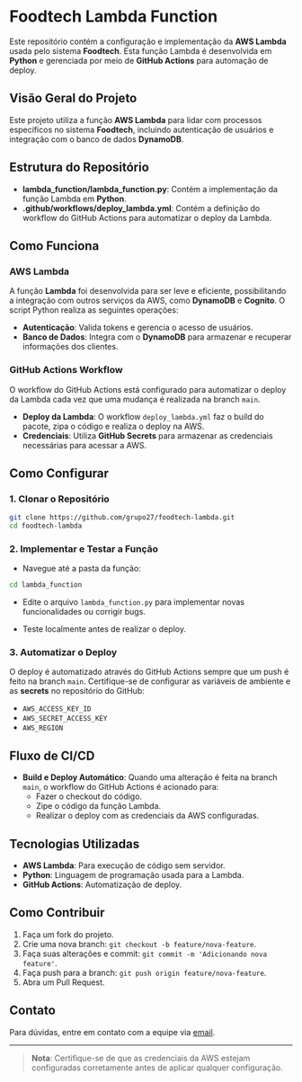 
# Foodtech Lambda Function

Este repositório contém a configuração e implementação da **AWS Lambda** usada pelo sistema **Foodtech**. Esta função Lambda é desenvolvida em **Python** e gerenciada por meio de **GitHub Actions** para automação de deploy.

## Visão Geral do Projeto

Este projeto utiliza a função **AWS Lambda** para lidar com processos específicos no sistema **Foodtech**, incluindo autenticação de usuários e integração com o banco de dados **DynamoDB**.

## Estrutura do Repositório

- **lambda_function/lambda_function.py**: Contém a implementação da função Lambda em **Python**.
- **.github/workflows/deploy_lambda.yml**: Contém a definição do workflow do GitHub Actions para automatizar o deploy da Lambda.

## Como Funciona

### AWS Lambda

A função **Lambda** foi desenvolvida para ser leve e eficiente, possibilitando a integração com outros serviços da AWS, como **DynamoDB** e **Cognito**. O script Python realiza as seguintes operações:

- **Autenticação**: Valida tokens e gerencia o acesso de usuários.
- **Banco de Dados**: Integra com o **DynamoDB** para armazenar e recuperar informações dos clientes.

### GitHub Actions Workflow

O workflow do GitHub Actions está configurado para automatizar o deploy da Lambda cada vez que uma mudança é realizada na branch `main`.

- **Deploy da Lambda**: O workflow `deploy_lambda.yml` faz o build do pacote, zipa o código e realiza o deploy na AWS.
- **Credenciais**: Utiliza **GitHub Secrets** para armazenar as credenciais necessárias para acessar a AWS.

## Como Configurar

### 1. Clonar o Repositório

```sh
git clone https://github.com/grupo27/foodtech-lambda.git
cd foodtech-lambda
```

### 2. Implementar e Testar a Função

- Navegue até a pasta da função:

```sh
cd lambda_function
```

- Edite o arquivo `lambda_function.py` para implementar novas funcionalidades ou corrigir bugs.

- Teste localmente antes de realizar o deploy.

### 3. Automatizar o Deploy

O deploy é automatizado através do GitHub Actions sempre que um push é feito na branch `main`. Certifique-se de configurar as variáveis de ambiente e as **secrets** no repositório do GitHub:

- `AWS_ACCESS_KEY_ID`
- `AWS_SECRET_ACCESS_KEY`
- `AWS_REGION`

## Fluxo de CI/CD

- **Build e Deploy Automático**: Quando uma alteração é feita na branch `main`, o workflow do GitHub Actions é acionado para:
  - Fazer o checkout do código.
  - Zipe o código da função Lambda.
  - Realizar o deploy com as credenciais da AWS configuradas.

## Tecnologias Utilizadas

- **AWS Lambda**: Para execução de código sem servidor.
- **Python**: Linguagem de programação usada para a Lambda.
- **GitHub Actions**: Automatização de deploy.

## Como Contribuir

1. Faça um fork do projeto.
2. Crie uma nova branch: `git checkout -b feature/nova-feature`.
3. Faça suas alterações e commit: `git commit -m 'Adicionando nova feature'`.
4. Faça push para a branch: `git push origin feature/nova-feature`.
5. Abra um Pull Request.

## Contato

Para dúvidas, entre em contato com a equipe via [email](mailto:support@foodtech.com).

---

> **Nota**: Certifique-se de que as credenciais da AWS estejam configuradas corretamente antes de aplicar qualquer configuração.

